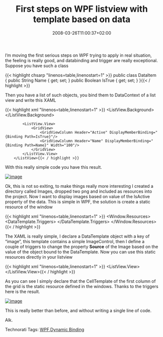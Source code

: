 ﻿---
title: "First steps on WPF listview with template based on data"
description: ""
date: 2008-03-26T11:00:37+02:00
draft: false
tags: [WPF]
categories: [WPF]
---
I’m moving the first serious steps on WPF trying to apply in real situation, the feeling is really good, and databinding and trigger are really exceptional. Suppose you have such a class

{{< highlight chsarp "linenos=table,linenostart=1" >}}
public class DataItem {
    public String Name { get; set; }
    public Boolean IsTrue { get; set; }
}{{< / highlight >}}

<!-- Code inserted with Steve Dunn's Windows Live Writer Code Formatter Plugin.  http://dunnhq.com -->

Then you have a list of such objects, you bind them to DataContext of a list view and write this XAML

{{< highlight xml "linenos=table,linenostart=1" >}}
        <ListView x:Name="listView1" HorizontalContentAlignment="Stretch" ItemsSource="{Binding}">
            <ListView.Background>
                <LinearGradientBrush StartPoint="0,0" EndPoint="1,0" >
                    <GradientStop Offset="0" Color="White" />
                    <GradientStop Offset="1" Color="Yellow" />
                </LinearGradientBrush>
            </ListView.Background>

            <ListView.View>
                <GridView>
                    <GridViewColumn Header="Active" DisplayMemberBinding="{Binding Path=IsTrue}"/>
                    <GridViewColumn Header="Name" DisplayMemberBinding="{Binding Path=Name}" Width="100"/>
                </GridView>
            </ListView.View>
        </ListView>{{< / highlight >}}

<!-- Code inserted with Steve Dunn's Windows Live Writer Code Formatter Plugin.  http://dunnhq.com -->

With this really simple code you have this result.

[![image](http://www.nablasoft.com/Alkampfer/wp-content/uploads/2008/03/image-thumb4.png)](http://www.nablasoft.com/Alkampfer/wp-content/uploads/2008/03/image4.png)

Ok, this is not so exiting, to make things really more interesting I created a directory called Images, dropped two png and included as resources into the project. Now I want to display images based on value of the IsActive property of the data. This is simple in WPF, the solution is create a static resource of the window

{{< highlight xml "linenos=table,linenostart=1" >}}
 <Window.Resources>
        <DataTemplate x:Key="image">
            <Image x:Name="TheImage" />
            <DataTemplate.Triggers>
                <DataTrigger Binding="{Binding Path=IsTrue}" Value="true">
                    <Setter TargetName="TheImage" Property="Source" Value="Images/Computer.png" />
                </DataTrigger>
                <DataTrigger Binding="{Binding Path=IsTrue}" Value="false">
                    <Setter TargetName="TheImage" Property="Source" Value="Images/error.png" />
                </DataTrigger>
            </DataTemplate.Triggers>
        </DataTemplate>
    </Window.Resources>{{< / highlight >}}

<!-- Code inserted with Steve Dunn's Windows Live Writer Code Formatter Plugin.  http://dunnhq.com -->

The XAML is really simple, I declare a DataTemplate object with a key of “image”, this template contains a simple ImageControl, then I define a couple of triggers to change the property  **Source** of the Image based on the value of the object bound to the DataTemplate. Now you can use this static resources directly in your listview

{{< highlight xml "linenos=table,linenostart=1" >}}
            <ListView.View>
                <GridView>
                    <GridViewColumn Header="Active" CellTemplate="{StaticResource image}" />
                    <GridViewColumn Header="Active" DisplayMemberBinding="{Binding Path=IsTrue}"/>
                    <GridViewColumn Header="Name" DisplayMemberBinding="{Binding Path=Name}" Width="100"/>
                </GridView>
            </ListView.View>{{< / highlight >}}

<!-- Code inserted with Steve Dunn's Windows Live Writer Code Formatter Plugin.  http://dunnhq.com -->

As you can see I simply declare that the CellTemplate of the first column of the grid is the static resource defined in the windows. Thanks to the triggers here is the result.

[![image](http://www.nablasoft.com/Alkampfer/wp-content/uploads/2008/03/image-thumb5.png)](http://www.nablasoft.com/Alkampfer/wp-content/uploads/2008/03/image5.png)

This is really better than before, and without writing a single line of code.

Alk.

Technorati Tags: [WPF](http://technorati.com/tags/WPF),[Dynamic Binding](http://technorati.com/tags/Dynamic%20Binding)
